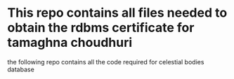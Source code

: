 # This repo contains all files needed to obtain the rdbms certificate for tamaghna choudhuri

the following repo contains all the code required for celestial bodies database